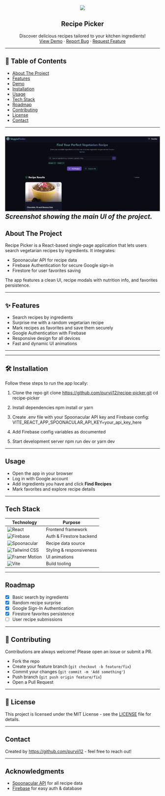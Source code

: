 <br />
<p align="center">
  <img src="(https://user-gen-media-assets.s3.amazonaws.com/gpt4o_images/658ad777-3d26-4113-a9bc-a403371784f0.png)" width="120" />
  <h2 align="center">Recipe Picker</h2>
  <p align="center">
    Discover delicious recipes tailored to your kitchen ingredients!
    <br />
    <a href="https://recipe-picker-xi.vercel.app/">View Demo</a>
    ·
    <a href="https://github.com/purvii12/recipe-picker/issues">Report Bug</a>
    ·
    <a href="https://github.com/purvii12/recipe-picker/issues">Request Feature</a>
  </p>
</p>

---

## 🧾 Table of Contents

- [About The Project](-about-the-project)
- [Features](#-features)
- [Demo](-demo)
- [Installation](-installation)
- [Usage](-usage)
- [Tech Stack](-tech-stack)
- [Roadmap](-roadmap)
- [Contributing](#-contributing)
- [License](#-license)
- [Contact](-contact)

---
![Screenshot](./Recipe-picker-photo.png)  
*Screenshot showing the main UI of the project.*
---

##  About The Project

Recipe Picker is a React-based single-page application that lets users search vegetarian recipes by ingredients. It integrates:

- Spoonacular API for recipe data  
- Firebase Authentication for secure Google sign-in  
- Firestore for user favorites saving  

The app features a clean UI, recipe modals with nutrition info, and favorites persistence.

---

## ✨ Features

-  Search recipes by ingredients  
-  Surprise me with a random vegetarian recipe  
-  Mark recipes as favorites and save them securely  
-  Google Authentication with Firebase  
-  Responsive design for all devices  
-  Fast and dynamic UI animations  

---


---

## 🛠 Installation

Follow these steps to run the app locally:
1. Clone the repo
git clone https://github.com/purvii12/recipe-picker.git
cd recipe-picker

2. Install dependencies
npm install
or
yarn

3. Create .env file with your Spoonacular API key and Firebase config:
    VITE_REACT_APP_SPOONACULAR_API_KEY=your_api_key_here

4. Add Firebase config variables as documented

5. Start development server
npm run dev
or
yarn dev


---

##  Usage

- Open the app in your browser  
- Log in with Google account  
- Add ingredients you have and click **Find Recipes**  
- Mark favorites and explore recipe details  

---

##  Tech Stack

| Technology      | Purpose                |
| --------------- | ---------------------- |
| ![React](https://img.shields.io/badge/React-61DAFB?logo=react&logoColor=black&style=for-the-badge)                      | Frontend framework      |
| ![Firebase](https://img.shields.io/badge/Firebase-FFCA28?logo=firebase&logoColor=black&style=for-the-badge)        | Auth & Firestore backend |
| ![Spoonacular](https://img.shields.io/badge/Spoonacular-FF6F61?style=for-the-badge)                    | Recipe data source      |
| ![Tailwind CSS](https://img.shields.io/badge/Tailwind_CSS-38B2AC?logo=tailwind-css&logoColor=white&style=for-the-badge)  | Styling & responsiveness |
| ![Framer Motion](https://img.shields.io/badge/Framer_Motion-0055FF?logo=framer&logoColor=white&style=for-the-badge)  | UI animations      |
| ![Vite](https://img.shields.io/badge/Vite-646CFF?logo=vite&logoColor=white&style=for-the-badge)                                  | Build tooling           |

---

##  Roadmap

- [x] Basic search by ingredients  
- [x] Random recipe surprise  
- [x] Google Sign-In Authentication  
- [x] Firestore favorites persistence   
- [ ] User recipe submissions  

---

## 🤝 Contributing

Contributions are always welcome! Please open an issue or submit a PR.

- Fork the repo  
- Create your feature branch (`git checkout -b feature/fix`)  
- Commit your changes (`git commit -m 'Add something'`)  
- Push branch (`git push origin feature/fix`)  
- Open a Pull Request  

---

## 📄 License

This project is licensed under the MIT License - see the [LICENSE](https://github.com/your-username/recipe-picker/blob/main/LICENSE) file for details.

---

##  Contact

Created by https://github.com/purvii12 - feel free to reach out!

---

##  Acknowledgments

- [Spoonacular API](https://spoonacular.com/food-api) for all recipe data  
- [Firebase](https://firebase.google.com/) for easy auth & database  





